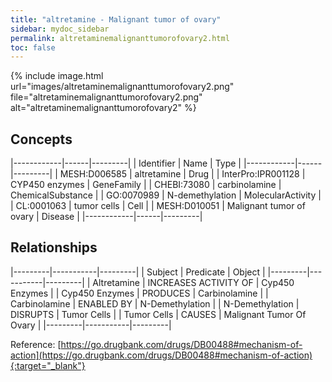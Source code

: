 ```yaml
---
title: "altretamine - Malignant tumor of ovary"
sidebar: mydoc_sidebar
permalink: altretaminemalignanttumorofovary2.html
toc: false 
---
```


{% include image.html url="images/altretaminemalignanttumorofovary2.png" file="altretaminemalignanttumorofovary2.png" alt="altretaminemalignanttumorofovary2" %}

## Concepts

|------------|------|---------|
| Identifier | Name | Type    |
|------------|------|---------|
| MESH:D006585 | altretamine | Drug |
| InterPro:IPR001128 | CYP450 enzymes | GeneFamily |
| CHEBI:73080 | carbinolamine | ChemicalSubstance |
| GO:0070989 | N-demethylation | MolecularActivity |
| CL:0001063 | tumor cells | Cell |
| MESH:D010051 | Malignant tumor of ovary | Disease |
|------------|------|---------|

## Relationships

|---------|-----------|---------|
| Subject | Predicate | Object  |
|---------|-----------|---------|
| Altretamine | INCREASES ACTIVITY OF | Cyp450 Enzymes |
| Cyp450 Enzymes | PRODUCES | Carbinolamine |
| Carbinolamine | ENABLED BY | N-Demethylation |
| N-Demethylation | DISRUPTS | Tumor Cells |
| Tumor Cells | CAUSES | Malignant Tumor Of Ovary |
|---------|-----------|---------|

Reference: [https://go.drugbank.com/drugs/DB00488#mechanism-of-action](https://go.drugbank.com/drugs/DB00488#mechanism-of-action){:target="_blank"}